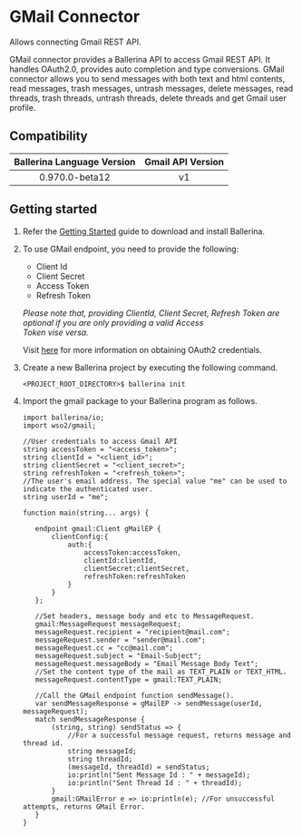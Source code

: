 # GMail Connector

Allows connecting Gmail REST API.

GMail connector provides a Ballerina API to access Gmail REST API. It handles OAuth2.0, provides auto completion and 
type conversions. GMail connector allows you to send messages with both text and html contents, read messages, trash messages,
untrash messages, delete messages, read threads, trash threads, untrash threads, delete threads and get Gmail user profile.

## Compatibility

| Ballerina Language Version                   | Gmail API Version |  
| :-------------------------------------------:|:-----------------:| 
| 0.970.0-beta12                               | v1                | 

## Getting started

1.  Refer the [Getting Started](https://ballerina.io/learn/getting-started/) guide to download and install Ballerina.
2.  To use GMail endpoint, you need to provide the following:

       - Client Id
       - Client Secret
       - Access Token
       - Refresh Token
 
       *Please note that, providing ClientId, Client Secret, Refresh Token are optional if you are only providing a valid Access                   
       Token vise versa.*
    
       Visit [here](https://developers.google.com/identity/protocols/OAuth2) for more information on obtaining OAuth2 credentials.

3. Create a new Ballerina project by executing the following command.

    ```shell
    <PROJECT_ROOT_DIRECTORY>$ ballerina init
    ```     

4. Import the gmail package to your Ballerina program as follows.

    ```ballerina
    import ballerina/io;
    import wso2/gmail;

    //User credentials to access Gmail API
    string accessToken = "<access_token>";
    string clientId = "<client_id>";
    string clientSecret = "<client_secret>";
    string refreshToken = "<refresh_token>";
    //The user's email address. The special value "me" can be used to indicate the authenticated user.
    string userId = "me";

    function main(string... args) {

       endpoint gmail:Client gMailEP {
           clientConfig:{
               auth:{
                   accessToken:accessToken,
                   clientId:clientId,
                   clientSecret:clientSecret,
                   refreshToken:refreshToken
               }
           }
       };

       //Set headers, message body and etc to MessageRequest.
       gmail:MessageRequest messageRequest;
       messageRequest.recipient = "recipient@mail.com";
       messageRequest.sender = "sender@mail.com";
       messageRequest.cc = "cc@mail.com";
       messageRequest.subject = "Email-Subject";
       messageRequest.messageBody = "Email Message Body Text";
       //Set the content type of the mail as TEXT_PLAIN or TEXT_HTML.
       messageRequest.contentType = gmail:TEXT_PLAIN;

       //Call the GMail endpoint function sendMessage().
       var sendMessageResponse = gMailEP -> sendMessage(userId, messageRequest);
       match sendMessageResponse {
           (string, string) sendStatus => {
               //For a successful message request, returns message and thread id.
               string messageId;
               string threadId;
               (messageId, threadId) = sendStatus;
               io:println("Sent Message Id : " + messageId);
               io:println("Sent Thread Id : " + threadId);
           }
           gmail:GMailError e => io:println(e); //For unsuccessful attempts, returns GMail Error.
       }
    }
    ```
